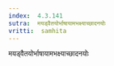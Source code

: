 ```yaml
---
index:  4.3.141
sutra:  मयड्वैतयोर्भाषायामभक्ष्याच्छादनयोः
vritti:  samhita 
---
```


मयड्वैतयोर्भाषायामभक्ष्याच्छादनयोः

